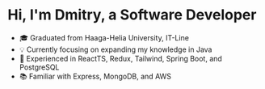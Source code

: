 # Hi, I'm Dmitry, a Software Developer

- 🎓 Graduated from Haaga-Helia University, IT-Line
- 💡 Currently focusing on expanding my knowledge in Java
- 💪 Experienced in ReactTS, Redux, Tailwind, Spring Boot, and PostgreSQL
- 📚 Familiar with Express, MongoDB, and AWS


<!--
**uch2ha/uch2ha** is a ✨ _special_ ✨ repository because its `README.md` (this file) appears on your GitHub profile.

Here are some ideas to get you started:

- 🔭 I’m currently working on ...
- 👯 I’m looking to collaborate on ...
- 🤔 I’m looking for help with ...
- 💬 Ask me about ...
- 📫 How to reach me: ...
- 😄 Pronouns: ...
- ⚡ Fun fact: ...
-->
